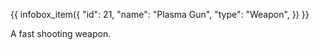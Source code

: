 {{ infobox_item({
	"id": 21,
	"name": "Plasma Gun",
	"type": "Weapon",
}) }}

A fast shooting weapon.